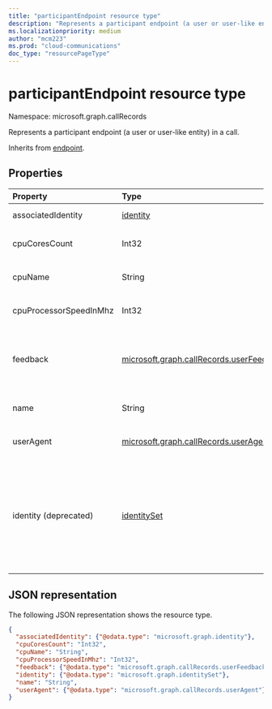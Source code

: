 ```yaml
---
title: "participantEndpoint resource type"
description: "Represents a participant endpoint (a user or user-like entity) in a call."
ms.localizationpriority: medium
author: "mcm223"
ms.prod: "cloud-communications"
doc_type: "resourcePageType"
---
```


# participantEndpoint resource type

Namespace: microsoft.graph.callRecords

Represents a participant endpoint (a user or user-like entity) in a call. 

Inherits from [endpoint](callrecords-endpoint.md).

## Properties

| Property     | Type        | Description |
|:-------------|:------------|:------------|
|associatedIdentity|[identity](identity.md)|Identity associated with the endpoint.|
|cpuCoresCount|Int32|CPU number of cores used by the media endpoint.|
|cpuName|String|CPU name used by the media endpoint.|
|cpuProcessorSpeedInMhz|Int32|CPU processor speed used by the media endpoint.|
|feedback|[microsoft.graph.callRecords.userFeedback](callrecords-userfeedback.md)|The feedback provided by the user of this endpoint about the quality of the session.|
|name|String|Name of the device used by the media endpoint.|
|userAgent|[microsoft.graph.callRecords.userAgent](callrecords-useragent.md)|User-agent reported by this endpoint.|
|identity (deprecated)|[identitySet](identityset.md)|Identity associated with the endpoint. The **identity** property is deprecated and will stop returning data on June 30, 2026. Going forward, use the **associatedIdentity** property.|

## JSON representation

The following JSON representation shows the resource type.

<!-- {
  "blockType": "resource",
  "optionalProperties": [

  ],
  "@odata.type": "microsoft.graph.callRecords.participantEndpoint",
  "baseType": "microsoft.graph.callRecords.endpoint"
}-->

```json
{
  "associatedIdentity": {"@odata.type": "microsoft.graph.identity"},
  "cpuCoresCount": "Int32",
  "cpuName": "String",
  "cpuProcessorSpeedInMhz": "Int32",
  "feedback": {"@odata.type": "microsoft.graph.callRecords.userFeedback"},
  "identity": {"@odata.type": "microsoft.graph.identitySet"},
  "name": "String",
  "userAgent": {"@odata.type": "microsoft.graph.callRecords.userAgent"}
}
```

<!-- uuid: 16cd6b66-4b1a-43a1-adaf-3a886856ed98
2019-02-04 14:57:30 UTC -->
<!-- {
  "type": "#page.annotation",
  "description": "participantEndpoint resource",
  "keywords": "",
  "section": "documentation",
  "tocPath": ""
}-->
